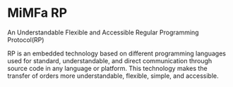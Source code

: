 # MiMFa RP
An Understandable Flexible and Accessible Regular Programming Protocol(RP)

RP is an embedded technology based on different programming languages used for standard, understandable, and direct communication through source code in any language or platform. This technology makes the transfer of orders more understandable, flexible, simple, and accessible.
